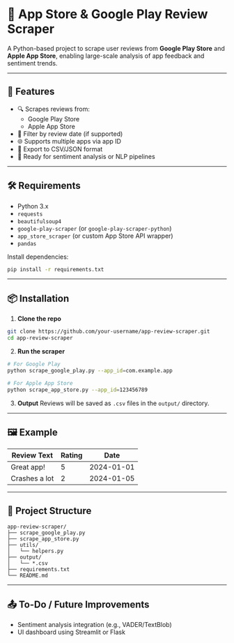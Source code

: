 
# 📱 App Store & Google Play Review Scraper

A Python-based project to scrape user reviews from **Google Play Store** and **Apple App Store**, enabling large-scale analysis of app feedback and sentiment trends.

---

## 🚀 Features

- 🔍 Scrapes reviews from:
  - Google Play Store
  - Apple App Store
- 📅 Filter by review date (if supported)
- 🌐 Supports multiple apps via app ID
- 💾 Export to CSV/JSON format
- 🧠 Ready for sentiment analysis or NLP pipelines

---

## 🛠️ Requirements

- Python 3.x
- `requests`
- `beautifulsoup4`
- `google-play-scraper` (or `google-play-scraper-python`)
- `app_store_scraper` (or custom App Store API wrapper)
- `pandas`

Install dependencies:
```bash
pip install -r requirements.txt
```

---

## 📦 Installation

1. **Clone the repo**
```bash
git clone https://github.com/your-username/app-review-scraper.git
cd app-review-scraper
```

2. **Run the scraper**
```bash
# For Google Play
python scrape_google_play.py --app_id=com.example.app

# For Apple App Store
python scrape_app_store.py --app_id=123456789
```

3. **Output**
Reviews will be saved as `.csv` files in the `output/` directory.

---

## 🖼️ Example

| Review Text | Rating | Date |
|-------------|--------|------|
| Great app!  | 5      | 2024-01-01 |
| Crashes a lot | 2   | 2024-01-05 |

---

## 📁 Project Structure

```
app-review-scraper/
├── scrape_google_play.py
├── scrape_app_store.py
├── utils/
│   └── helpers.py
├── output/
│   └── *.csv
├── requirements.txt
└── README.md
```

---

## 📤 To-Do / Future Improvements

- Sentiment analysis integration (e.g., VADER/TextBlob)
- UI dashboard using Streamlit or Flask

